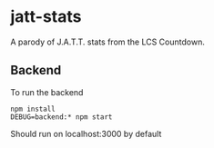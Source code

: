 # jatt-stats
A parody of J.A.T.T. stats from the LCS Countdown.

## Backend
To run the backend
```
npm install
DEBUG=backend:* npm start
```
Should run on localhost:3000 by default
